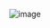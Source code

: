 

![image](https://github.com/yash131120/RealState_Frontend/assets/139432375/8aebf628-9e44-4a35-931e-74dc14409fb4)
